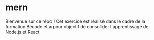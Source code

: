 # mern
Bienvenue sur ce répo ! Cet exercice est réalisé dans le cadre de la formation Becode et a pour objectif de consolider l'apprentissage de Node.js et React
